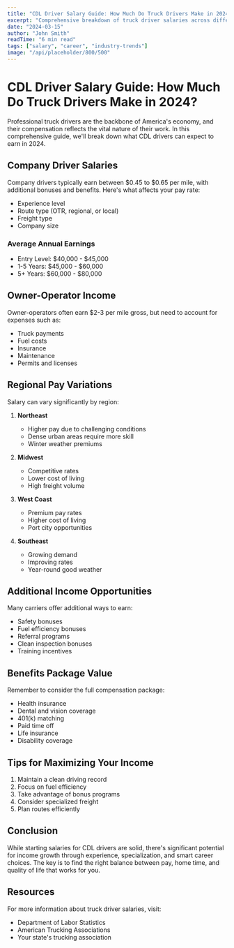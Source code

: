 ```yaml
---
title: "CDL Driver Salary Guide: How Much Do Truck Drivers Make in 2024?"
excerpt: "Comprehensive breakdown of truck driver salaries across different roles, regions, and experience levels."
date: "2024-03-15"
author: "John Smith"
readTime: "6 min read"
tags: ["salary", "career", "industry-trends"]
image: "/api/placeholder/800/500"
---
```


# CDL Driver Salary Guide: How Much Do Truck Drivers Make in 2024?

Professional truck drivers are the backbone of America's economy, and their compensation reflects the vital nature of their work. In this comprehensive guide, we'll break down what CDL drivers can expect to earn in 2024.

## Company Driver Salaries

Company drivers typically earn between $0.45 to $0.65 per mile, with additional bonuses and benefits. Here's what affects your pay rate:

- Experience level
- Route type (OTR, regional, or local)
- Freight type
- Company size

### Average Annual Earnings
- Entry Level: $40,000 - $45,000
- 1-5 Years: $45,000 - $60,000
- 5+ Years: $60,000 - $80,000

## Owner-Operator Income

Owner-operators often earn $2-3 per mile gross, but need to account for expenses such as:
- Truck payments
- Fuel costs
- Insurance
- Maintenance
- Permits and licenses

## Regional Pay Variations

Salary can vary significantly by region:

1. **Northeast**
   - Higher pay due to challenging conditions
   - Dense urban areas require more skill
   - Winter weather premiums

2. **Midwest**
   - Competitive rates
   - Lower cost of living
   - High freight volume

3. **West Coast**
   - Premium pay rates
   - Higher cost of living
   - Port city opportunities

4. **Southeast**
   - Growing demand
   - Improving rates
   - Year-round good weather

## Additional Income Opportunities

Many carriers offer additional ways to earn:

- Safety bonuses
- Fuel efficiency bonuses
- Referral programs
- Clean inspection bonuses
- Training incentives

## Benefits Package Value

Remember to consider the full compensation package:
- Health insurance
- Dental and vision coverage
- 401(k) matching
- Paid time off
- Life insurance
- Disability coverage

## Tips for Maximizing Your Income

1. Maintain a clean driving record
2. Focus on fuel efficiency
3. Take advantage of bonus programs
4. Consider specialized freight
5. Plan routes efficiently

## Conclusion

While starting salaries for CDL drivers are solid, there's significant potential for income growth through experience, specialization, and smart career choices. The key is to find the right balance between pay, home time, and quality of life that works for you.

## Resources

For more information about truck driver salaries, visit:
- Department of Labor Statistics
- American Trucking Associations
- Your state's trucking association
